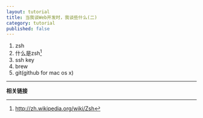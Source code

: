 ```yaml
---
layout: tutorial
title: 当我谈Web开发时，我谈些什么(二)
category: tutorial
published: false
---
```


1. zsh
  1. 什么是zsh[^1]
1. ssh key
2. brew
3. git(github for mac os x)

---
**相关链接**

[^1]: http://zh.wikipedia.org/wiki/Zsh
